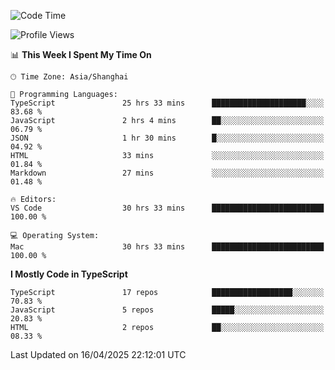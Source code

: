 <!--START_SECTION:waka-->
![Code Time](http://img.shields.io/badge/Code%20Time-7%2C596%20hrs%2012%20mins-blue)

![Profile Views](http://img.shields.io/badge/Profile%20Views-0-blue)

📊 **This Week I Spent My Time On** 

```text
🕑︎ Time Zone: Asia/Shanghai

💬 Programming Languages: 
TypeScript               25 hrs 33 mins      █████████████████████░░░░   83.68 % 
JavaScript               2 hrs 4 mins        ██░░░░░░░░░░░░░░░░░░░░░░░   06.79 % 
JSON                     1 hr 30 mins        █░░░░░░░░░░░░░░░░░░░░░░░░   04.92 % 
HTML                     33 mins             ░░░░░░░░░░░░░░░░░░░░░░░░░   01.84 % 
Markdown                 27 mins             ░░░░░░░░░░░░░░░░░░░░░░░░░   01.48 % 

🔥 Editors: 
VS Code                  30 hrs 33 mins      █████████████████████████   100.00 % 

💻 Operating System: 
Mac                      30 hrs 33 mins      █████████████████████████   100.00 % 
```

**I Mostly Code in TypeScript** 

```text
TypeScript               17 repos            ██████████████████░░░░░░░   70.83 % 
JavaScript               5 repos             █████░░░░░░░░░░░░░░░░░░░░   20.83 % 
HTML                     2 repos             ██░░░░░░░░░░░░░░░░░░░░░░░   08.33 % 
```




 Last Updated on 16/04/2025 22:12:01 UTC
<!--END_SECTION:waka-->
